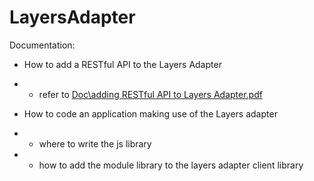 LayersAdapter
=============
Documentation:
- How to add a RESTful API to the Layers Adapter
- - refer to <a href="(https://github.com/learning-layers/LayersAdapter/blob/master/Doc/adding%20RESTful%20API%20to%20Layers%20Adapter.pdf?raw=true"> Doc\adding RESTful API to Layers Adapter.pdf</a> 

- How to code an application making use of the Layers adapter
- - where to write the js library
- - how to add the module library to the layers adapter client library
